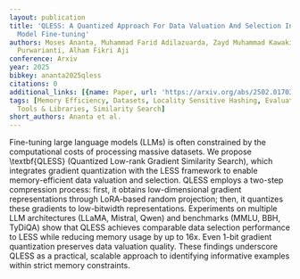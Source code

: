 ```yaml
---
layout: publication
title: 'QLESS: A Quantized Approach For Data Valuation And Selection In Large Language
  Model Fine-tuning'
authors: Moses Ananta, Muhammad Farid Adilazuarda, Zayd Muhammad Kawakibi Zuhri, Ayu
  Purwarianti, Alham Fikri Aji
conference: Arxiv
year: 2025
bibkey: ananta2025qless
citations: 0
additional_links: [{name: Paper, url: 'https://arxiv.org/abs/2502.01703'}]
tags: [Memory Efficiency, Datasets, Locality Sensitive Hashing, Evaluation, Quantization,
  Tools & Libraries, Similarity Search]
short_authors: Ananta et al.
---
```

Fine-tuning large language models (LLMs) is often constrained by the
computational costs of processing massive datasets. We propose \textbf\{QLESS\}
(Quantized Low-rank Gradient Similarity Search), which integrates gradient
quantization with the LESS framework to enable memory-efficient data valuation
and selection. QLESS employs a two-step compression process: first, it obtains
low-dimensional gradient representations through LoRA-based random projection;
then, it quantizes these gradients to low-bitwidth representations. Experiments
on multiple LLM architectures (LLaMA, Mistral, Qwen) and benchmarks (MMLU, BBH,
TyDiQA) show that QLESS achieves comparable data selection performance to LESS
while reducing memory usage by up to 16x. Even 1-bit gradient quantization
preserves data valuation quality. These findings underscore QLESS as a
practical, scalable approach to identifying informative examples within strict
memory constraints.